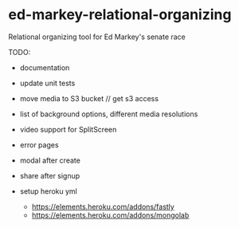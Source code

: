 # ed-markey-relational-organizing
Relational organizing tool for Ed Markey's senate race


TODO:

- documentation
- update unit tests

- move media to S3 bucket // get s3 access
- list of background options, different media resolutions
- video support for SplitScreen

- error pages

- modal after create
- share after signup

- setup heroku yml
  - https://elements.heroku.com/addons/fastly
  - https://elements.heroku.com/addons/mongolab
